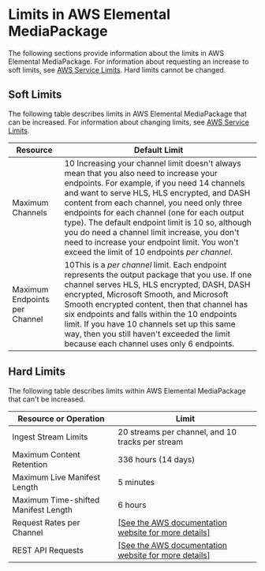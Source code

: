 # Limits in AWS Elemental MediaPackage<a name="limits"></a>

The following sections provide information about the limits in AWS Elemental MediaPackage\. For information about requesting an increase to soft limits, see [AWS Service Limits](https://docs.aws.amazon.com/general/latest/gr/aws_service_limits.html)\. Hard limits cannot be changed\.

## Soft Limits<a name="soft-limits"></a>

The following table describes limits in AWS Elemental MediaPackage that can be increased\. For information about changing limits, see [AWS Service Limits](https://docs.aws.amazon.com/general/latest/gr/aws_service_limits.html)\. 


| Resource | Default Limit | 
| --- | --- | 
| Maximum Channels | 10 Increasing your channel limit doesn't always mean that you also need to increase your endpoints\. For example, if you need 14 channels and want to serve HLS, HLS encrypted, and DASH content from each channel, you need only three endpoints for each channel \(one for each output type\)\. The default endpoint limit is 10 so, although you do need a channel limit increase, you don't need to increase your endpoint limit\. You won't exceed the limit of 10 endpoints *per channel*\.  | 
| Maximum Endpoints per Channel | 10This is a *per channel* limit\. Each endpoint represents the output package that you use\. If one channel serves HLS, HLS encrypted, DASH, DASH encrypted, Microsoft Smooth, and Microsoft Smooth encrypted content, then that channel has six endpoints and falls within the 10 endpoints limit\. If you have 10 channels set up this same way, then you still haven't exceeded the limit because each channel uses only 6 endpoints\. | 

## Hard Limits<a name="hard-limits"></a>

The following table describes limits within AWS Elemental MediaPackage that can't be increased\.


| Resource or Operation | Limit | 
| --- | --- | 
| Ingest Stream Limits | 20 streams per channel, and 10 tracks per stream | 
| Maximum Content Retention | 336 hours \(14 days\) | 
| Maximum Live Manifest Length | 5 minutes | 
| Maximum Time\-shifted Manifest Length | 6 hours | 
| Request Rates per Channel |  [\[See the AWS documentation website for more details\]](http://docs.aws.amazon.com/mediapackage/latest/ug/limits.html)  | 
| REST API Requests |  [\[See the AWS documentation website for more details\]](http://docs.aws.amazon.com/mediapackage/latest/ug/limits.html)  | 